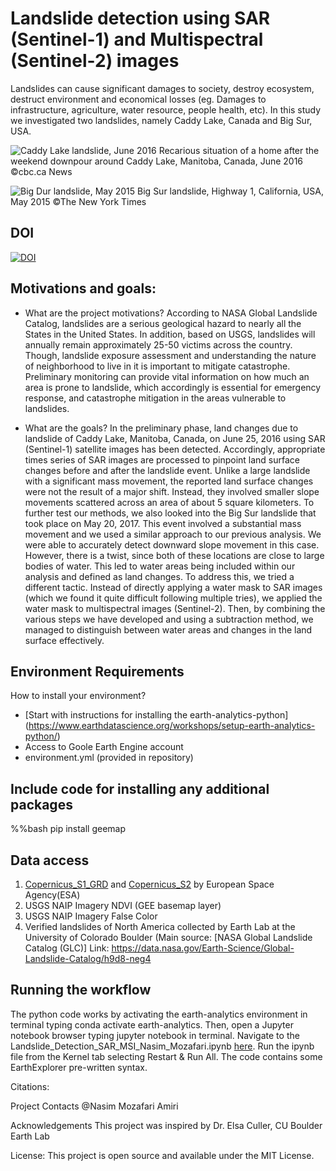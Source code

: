 # Landslide detection using SAR (Sentinel-1) and Multispectral (Sentinel-2) images

Landslides can cause significant damages to society, destroy ecosystem, destruct environment and economical losses (eg. Damages to infrastructure, agriculture, water resource, people health, etc). In this study we investigated two landslides, namely Caddy Lake, Canada and Big Sur, USA. 

![Caddy Lake landslide, June 2016](https://i.cbc.ca/1.3654072.1467042154!/fileImage/httpImage/image.jpg_gen/derivatives/original_1180/grant-fisette-s-home.jpg)
Recarious situation of a home after the weekend downpour around Caddy Lake, Manitoba, Canada, June 2016 ©cbc.ca News

![Big Dur landslide, May 2015](https://static01.nyt.com/images/2017/05/25/us/25sur-xp/25sur-xp-superJumbo.jpg?quality=75&auto=webp)
Big Sur landslide, Highway 1, California, USA, May 2015 ©The New York Times
 
## DOI
[![DOI](https://zenodo.org/badge/DOI/10.5281/zenodo.8248086.svg)](https://doi.org/10.5281/zenodo.8248086)

## Motivations and goals:
- What are the project motivations?
According to NASA Global Landslide Catalog, landslides are a serious geological hazard to nearly all the States in the United States. In addition, based on USGS, landslides will annually remain approximately 25-50 victims across the country. Though, landslide exposure assessment and understanding the nature of neighborhood to live in it is important to mitigate catastrophe. Preliminary monitoring can provide vital information on how much an area is prone to landslide, which accordingly is essential for emergency response, and catastrophe mitigation in the areas vulnerable to landslides.

- What are the goals?
In the preliminary phase, land changes due to landslide of Caddy Lake, Manitoba, Canada, on June 25, 2016 using SAR (Sentinel-1) satellite images has been detected. Accordingly, appropriate times series of SAR images are processed to pinpoint land surface changes before and after the landslide event. Unlike a large landslide with a significant mass movement, the reported land surface changes were not the result of a major shift. Instead, they involved smaller slope movements scattered across an area of about 5 square kilometers. To further test our methods, we also looked into the Big Sur landslide that took place on May 20, 2017. This event involved a substantial mass movement and we used a similar approach to our previous analysis. We were able to accurately detect downward slope movement in this case.
However, there is a twist, since both of these locations are close to large bodies of water. This led to water areas being included within our analysis and defined as land changes. To address this, we tried a different tactic. Instead of directly applying a water mask to SAR images (which we found it quite difficult following multiple tries), we applied the water mask to multispectral images (Sentinel-2). Then, by combining the various steps we have developed and using a subtraction method, we managed to distinguish between water areas and changes in the land surface effectively. 

## Environment Requirements
How to install your environment?
* [Start with instructions for installing the earth-analytics-python] (https://www.earthdatascience.org/workshops/setup-earth-analytics-python/)
* Access to Goole Earth Engine account
* environment.yml (provided in repository)

## Include **code** for installing any additional packages
%%bash
pip install geemap

## Data access 
1. [Copernicus_S1_GRD](https://developers.google.com/earth-engine/datasets/catalog/COPERNICUS_S1_GRD) and [Copernicus_S2](https://developers.google.com/earth-engine/datasets/catalog/sentinel-2) by European Space Agency(ESA)
2. USGS NAIP Imagery NDVI (GEE basemap layer)
3. USGS NAIP Imagery False Color
4. Verified landslides of North America collected by Earth Lab at the University of Colorado Boulder (Main source: [NASA Global Landslide Catalog (GLC)] Link: https://data.nasa.gov/Earth-Science/Global-Landslide-Catalog/h9d8-neg4 

## Running the workflow
The python code works by activating the earth-analytics environment in terminal typing conda activate earth-analytics. Then, open a Jupyter notebook browser typing jupyter notebook in terminal. Navigate to the Landslide_Detection_SAR_MSI_Nasim_Mozafari.ipynb [here](https://github.com/nasimmozafari/Landslide_Detection_SAR). Run the ipynb file from the Kernel tab selecting Restart & Run All. The code contains some EarthExplorer pre-written syntax.

Citations:

Project Contacts
@Nasim Mozafari Amiri

Acknowledgements
This project was inspired by Dr. Elsa Culler, CU Boulder Earth Lab

License:
This project is open source and available under the MIT License.
